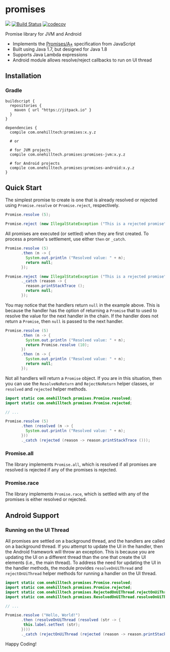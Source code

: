 promises
==========

[![](https://jitpack.io/v/onehilltech/promises.svg)](https://jitpack.io/#onehilltech/promises)
[![Build Status](https://travis-ci.org/onehilltech/promises.svg?branch=master)](https://travis-ci.org/onehilltech/promises)
[![codecov](https://codecov.io/gh/onehilltech/promises/branch/master/graph/badge.svg)](https://codecov.io/gh/onehilltech/promises)

Promise library for JVM and Android

* Implements the [Promises/A+](https://promisesaplus.com/) specification from JavaScript
* Built using Java 1.7, but designed for Java 1.8
* Supports Java Lambda expressions
* Android module allows resolve/reject callbacks to run on UI thread

## Installation

### Gradle

```
buildscript {
  repositories {
    maven { url "https://jitpack.io" }
  }
}

dependencies {
  compile com.onehilltech:promises:x.y.z
  
  # or 
    
  # for JVM projects
  compile com.onehilltech.promises:promises-jvm:x.y.z
  
  # for Android projects
  compile com.onehilltech.promises:promises-android:x.y.z
}
```

## Quick Start

The simplest promise to create is one that is already resolved or rejected using
`Promise.resolve` or `Promise.reject`, respectively.

```java
Promise.resolve (5);

Promise.reject (new IllegalStateException ("This is a rejected promise"));
```

All promises are executed (or settled) when they are first created. To process
a promise's settlement, use either `then` or `_catch`.

```java
Promise.resolve (5)
       .then (n -> {
         System.out.println ("Resolved value: " + n);
         return null;
       });

Promise.reject (new IllegalStateException ("This is a rejected promise"))
       ._catch (reason -> {
         reason.printStackTrace ();
         return null;
       });
```

You may notice that the handlers return `null` in the example above. This is because the
handler has the option of returning a `Promise` that to used to resolve the value for the
next handler in the chain. If the handler does not return a `Promise`, then `null` is passed
to the next handler.

```java
Promise.resolve (5)
       .then (n -> {
         System.out.println ("Resolved value: " + n);
         return Promise.resolve (10);
       })
       .then (n -> {
         System.out.println ("Resolved value: " + n);
         return null;
       });
```

Not all handlers will return a `Promise` object. If you are in this situation, then you can use
the `ResolveNoReturn` and `RejectNoReturn` helper classes, or `resolved` and `rejected` helper
methods.

```java
import static com.onehilltech.promises.Promise.resolved;
import static com.onehilltech.promises.Promise.rejected;

// ...

Promise.resolve (5)
       .then (resolved (n -> {
         System.out.println ("Resolved value: " + n);
       }))
       ._catch (rejected (reason -> reason.printStackTrace ()));
```

### Promise.all

The library implements `Promise.all`, which is resolved if all promises are resolved 
is rejected if any of the promises is rejected.

### Promise.race

The library implements `Promise.race`, which is settled with any of the promises is
either resolved or rejected.

## Android Support

### Running on the UI Thread

All promises are settled on a background thread, and the handlers are called on a background
thread. If you attempt to update the UI in the handler, then the Android framework will throw
an exception. This is because you are updating the UI on a different thread than the one that
create the UI elements (i.e., the main thread). To address the need for updating the UI in
the handler methods, the module provides `resolveOnUiThread` and `rejectOnUiThread` helper
methods for running a handler on the UI thread.

```java
import static com.onehilltech.promises.Promise.resolved;
import static com.onehilltech.promises.Promise.rejected;
import static com.onehilltech.promises.RejectedOnUIThread.rejectOnUiThread;
import static com.onehilltech.promises.ResolvedOnUIThread.resolveOnUiThread;

// ...

Promise.resolve ("Hello, World!")
       .then (resolveOnUiThread (resolved (str -> {
        this.label.setText (str);
       })))
       ._catch (rejectOnUiThread (rejected (reason -> reason.printStackTrace ())));
```


Happy Coding!
